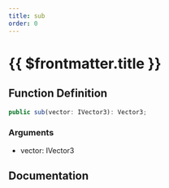 ```yaml
---
title: sub
order: 0
---
```


# {{ $frontmatter.title }}

## Function Definition

```ts
public sub(vector: IVector3): Vector3;
```

### Arguments

* vector: IVector3

## Documentation

<!--@include: ./parts/sub.md-->
